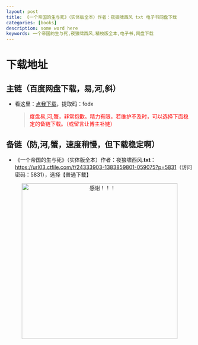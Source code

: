 ```yaml
---
layout: post
title: 《一个帝国的生与死》（实体版全本）作者：夜狼啸西风 txt 电子书网盘下载
categories: [books]
description: some word here
keywords: 一个帝国的生与死,夜狼啸西风,精校版全本,电子书,网盘下载
---
```


# 下载地址

## 主链（百度网盘下载，易,河,斜）

- 看这里：[点我下载](https://pan.baidu.com/s/1iMXUbSbtZQZjDcqDmnWUyw?pwd=fodx)，提取码：fodx

  > <p style="color:red" >度盘易,河,蟹，非常抱歉。精力有限，若维护不及时，可以选择下面稳定的备链下载。（或留言让博主补链）</p>

## 备链（防,河,蟹，速度稍慢，但下载稳定啊）

- 《一个帝国的生与死》（实体版全本）作者：夜狼啸西风.**txt**：<https://url03.ctfile.com/f/24333903-1383859801-059075?p=5831>（访问密码：5831），选择【普通下载】

<div align="center"><img src="https://pic.imgdb.cn/item/6707df6bd29ded1a8ce37031.gif" alt="感谢！！！" width="420px" height="auto"/></div>
